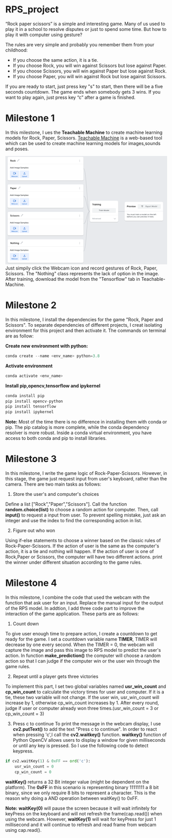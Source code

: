 # RPS_project
“Rock paper scissors” is a simple and interesting game. Many of us used to play it in a school to resolve disputes or just to spend some time. But how to play it with computer using gesture?

The rules are very simple and probably you remember them from your childhood:

* If you choose the same action, it is a tie.
* If you choose Rock, you will win against Scissors but lose against Paper.
* If you choose Scissors, you will win against Paper but lose against Rock.
* If you choose Paper, you will win against Rock but lose against Scissors.

If you are ready to start, just press key "s" to start, then there will be a five seconds countdown. The game ends when somebody gets 3 wins. If you want to play again, just press key “c” after a game is finished.


# Milestone 1
In this milestone, I ues the **Teachable Machine** to create machine learning models for Rock, Paper, Scissors. [Teachable Machine](https://teachablemachine.withgoogle.com/) is a web-based tool which can be used to create machine learning models for images,sounds and poses.

<img src ="https://github.com/Kevin-MrYe/RPS_project/blob/main/images/Teachable.png" width = '700px'>
Just simpily click the Webcam icon and record gestures of Rock, Paper, Scissors. The "Nothing" class represents the lack of option in the image. After training, download the model from the "Tensorflow" tab in Teachable-Machine.

# Milestone 2
In this milestone, I install the dependencies for the game "Rock, Paper and Scissors". To separate dependencies of different projects, I creat isolating environment for this project and then activate it. The commands on terminal are as follow:

**Create new environment with python:**
```python 
conda create --name <env_name> python=3.8
```
**Activate environment**
```python 
conda activate <env_name>
```
**Install pip,opencv,tensorflow and ipykernel**
```python 
conda install pip
pip install opencv-python
pip install tensorflow
pip install ipykernel
```
**Note:** Most of the time there is no difference in installing them with conda or pip. The pip catalog is more complete, while the conda dependency resolver is more robust. Inside a conda virtual environment, you have access to both conda and pip to install libraries.

# Milestone 3 
In this milestone, I write the game logic of Rock-Paper-Scissors. However, in this stage, the game just request input from user's keyboard, rather than the camera. There are two main tasks as follows:
1. Store the user's and computer's choices
  
Define a list ["Rock","Paper","Scissors"]. Call the function **random.choice(list)** to choose a random action for computer. Then, call **input()** to request a input from user. To prevent spelling mistake, just ask an integer and use the index to find the corresponding action in list.
  
2. Figure out who won

Using if-else statements to choose a winner based on the classic rules of Rock-Paper-Scissors. If the action of user is the same as the computer's action, it is a tie and nothing will happen. If the action of user is one of Rock,Paper or Scissors, the computer will have two different actions. print the winner under different situation according to the game rules.


# Milestone 4
In this milestone, I combine the code that used the webcam with the function that ask user for an input. Replace the manual input for the output of the RPS model. In addtion, I add three code part to improve the interaction of the game application. These parts are as follows:
1. Count down 

To give user enough time to prepare action, I create a countdown to get ready for the game. I set a countdown variable name **TIMER**, TIMER will decrease by one every second. When the TIMER = 0, the webcam will capture the image and pass this image to RPS model to predict the user's action. In function **make_prediction()** the computer will choose a random action so that I can judge if the computer win or the user win through the game rules.

2. Repeat until a player gets three victories

To implement this part, I set two global variables named **usr_win_count** and **cp_win_count** to calculate the victory times for user and computer.
If it is a tie, these two variable will not change. If the user win, usr_win_count will increase by 1, otherwise cp_win_count increases by 1. After every round, judge if user or computer already won three times.(usr_win_count = 3 or cp_win_count = 3)

3. Press c to continue
To print the message in the webcam display, I use **cv2.putText()** to add the text "Press c to continue". In order to react when pressing 'c',I call the **cv2.waitkey()** function. **waitkey()** function of Python OpenCV allows users to display a window for given milliseconds or until any key is pressed. So I use the following code to detect keypress.

```python
if cv2.waitKey(1) & 0xFF == ord('c'):
    usr_win_count = 0
    cp_win_count = 0

```

**waitKey()** returns a 32 Bit integer value (might be dependent on the platform). The **0xFF** in this scenario is representing binary 11111111 a 8 bit binary, since we only require 8 bits to represent a character. This is the reason why doing a AND operation between waitKey() to 0xFF.

**Note:** **waitKey(0)** will pause the screen because it will wait infinitely for keyPress on the keyboard and will not refresh the frame(cap.read()) when using the webcam. However, **waitKey(1)** will wait for keyPress for just 1 millisecond and it will continue to refresh and read frame from webcam using cap.read().

